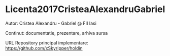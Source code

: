 # Licenta2017CristeaAlexandruGabriel

Autor: Cristea Alexandru - Gabriel @ FII Iasi

Continut: documentatie, prezentare, arhiva sursa

URL Repository principal implementare: https://github.com/xSkyripper/holdin


